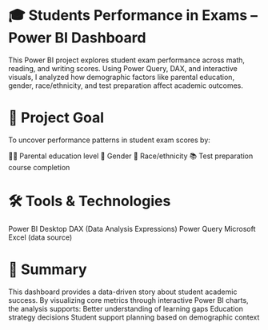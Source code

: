 # 🎓 Students Performance in Exams – Power BI Dashboard
This Power BI project explores student exam performance across math, reading, and writing scores. Using Power Query, DAX, and interactive visuals, I analyzed how demographic factors like parental education, gender, race/ethnicity, and test preparation affect academic outcomes.

# 🎯 Project Goal
To uncover performance patterns in student exam scores by:

🧑‍🎓 Parental education level
🚻 Gender
🧬 Race/ethnicity
📚 Test preparation course completion

# 🛠️ Tools & Technologies
Power BI Desktop
DAX (Data Analysis Expressions)
Power Query
Microsoft Excel (data source)

# 📄 Summary
This dashboard provides a data-driven story about student academic success. By visualizing core metrics through interactive Power BI charts, the analysis supports:
Better understanding of learning gaps
Education strategy decisions
Student support planning based on demographic context

